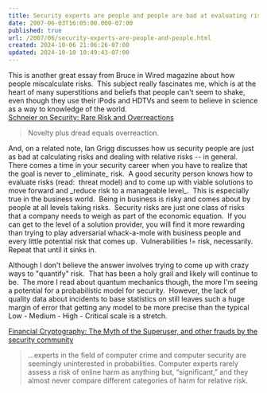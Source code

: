 ```yaml
---
title: Security experts are people and people are bad at evaluating risk
date: 2007-06-03T16:05:00.000-07:00
published: true
url: /2007/06/security-experts-are-people-and-people.html
created: 2024-10-06 21:06:26-07:00
updated: 2024-10-10 10:49:43-07:00
---
```


This is another great essay from Bruce in Wired magazine about how people miscalculate risks.  This subject really fascinates me, which is at the heart of many superstitions and beliefs that people can't seem to shake, even though they use their iPods and HDTVs and seem to believe in science as a way to knowledge of the world.  
[Schneier on Security: Rare Risk and Overreactions](http://www.schneier.com/blog/archives/2007/05/rare_risk_and_o.html)  

> Novelty plus dread equals overreaction.

And, on a related note, Ian Grigg discusses how us security people are just as bad at calculating risks and dealing with relative risks -- in general.  There comes a time in your security career when you have to realize that the goal is never to \_eliminate\_ risk.  A good security person knows how to evaluate risks (read:  threat model) and to come up with viable solutions to move forward and \_reduce risk to a manageable level\_.  This is especially true in the business world.  Being in business is risky and comes about by people at all levels taking risks.  Security risks are just one class of risks that a company needs to weigh as part of the economic equation.  If you can get to the level of a solution provider, you will find it more rewarding than trying to play adversarial whack-a-mole with business people and every little potential risk that comes up.  Vulnerabilities != risk, necessarily.  Repeat that until it sinks in.  
  
Although I don't believe the answer involves trying to come up with crazy ways to "quantify" risk.  That has been a holy grail and likely will continue to be.  The more I read about quantum mechanics though, the more I'm seeing a potential for a probabilistic model for security.  However, the lack of quality data about incidents to base statistics on still leaves such a huge margin of error that getting any model to be more precise than the typical Low - Medium - High - Critical scale is a stretch.  
  
[Financial Cryptography: The Myth of the Superuser, and other frauds by the security community](https://financialcryptography.com/mt/archives/000921.html)  

> ...experts in the field of computer crime and computer security are seemingly uninterested in probabilities. Computer experts rarely assess a risk of online harm as anything but, “significant,” and they almost never compare different categories of harm for relative risk.